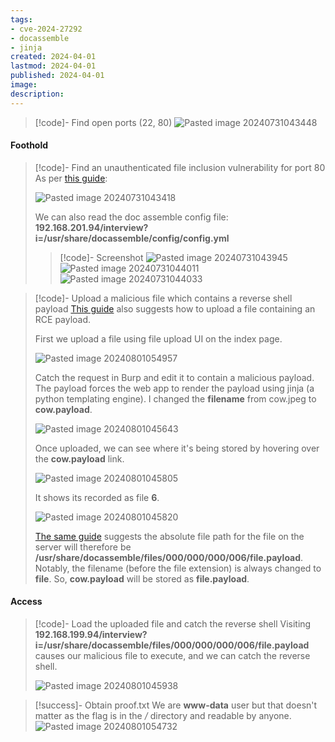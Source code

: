 ```yaml
---
tags:
- cve-2024-27292
- docassemble
- jinja
created: 2024-04-01
lastmod: 2024-04-01
published: 2024-04-01
image:
description: 
---
```


>[!code]- Find open ports (22, 80)
>![Pasted image 20240731043448](Pasted%20image%2020240731043448.png)
#### Foothold

>[!code]- Find an unauthenticated file inclusion vulnerability for port 80
>As per [this guide](https://tantosec.com/blog/docassemble/):
>
>![Pasted image 20240731043418](Pasted%20image%2020240731043418.png)
>
>We can also read the doc assemble config file:
>**192.168.201.94/interview?i=/usr/share/docassemble/config/config.yml**
>
>>[!code]- Screenshot
>>![Pasted image 20240731043945](Pasted%20image%2020240731043945.png)
>>![Pasted image 20240731044011](Pasted%20image%2020240731044011.png)
>>![Pasted image 20240731044033](Pasted%20image%2020240731044033.png)

>[!code]- Upload a malicious file which contains a reverse shell payload
>[This guide](https://tantosec.com/blog/docassemble/) also suggests how to upload a file containing an RCE payload.
>
>First we upload a file using file upload UI on the index page.
>
>![Pasted image 20240801054957](Pasted%20image%2020240801054957.png)
>
>Catch the request in Burp and edit it to contain a malicious payload. The payload forces the web app to render the payload using jinja (a python templating engine). I changed the **filename** from cow.jpeg to **cow.payload**.
>
>![Pasted image 20240801045643](Pasted%20image%2020240801045643.png)
>
>Once uploaded, we can see where it's being stored by hovering over the **cow.payload** link.
>
>![Pasted image 20240801045805](Pasted%20image%2020240801045805.png)
>
>It shows its recorded as file **6**.
>
>![Pasted image 20240801045820](Pasted%20image%2020240801045820.png)
>
>[The same guide](https://tantosec.com/blog/docassemble/) suggests the absolute file path for the file on the server will therefore be **/usr/share/docassemble/files/000/000/000/006/file.payload**. Notably, the filename (before the file extension) is always changed to **file**. So, **cow.payload** will be stored as **file.payload**.
#### Access

>[!code]- Load the uploaded file and catch the reverse shell
>Visiting **192.168.199.94/interview?i=/usr/share/docassemble/files/000/000/000/006/file.payload** causes our malicious file to execute, and we can catch the reverse shell.
>
>![Pasted image 20240801045938](Pasted%20image%2020240801045938.png)

>[!success]- Obtain proof.txt
>We are **www-data** user but that doesn't matter as the flag is in the */* directory and readable by anyone.
>![Pasted image 20240801054732](Pasted%20image%2020240801054732.png)

